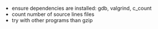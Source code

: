 - ensure dependencies are installed: gdb, valgrind, c_count
- count number of source lines files
- try with other programs than gzip
